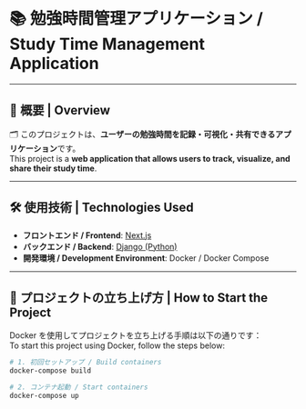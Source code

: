 # 📚 勉強時間管理アプリケーション / Study Time Management Application

---

## 📌 概要 | Overview

🗂 このプロジェクトは、**ユーザーの勉強時間を記録・可視化・共有できるアプリケーション**です。  
This project is a **web application that allows users to track, visualize, and share their study time**.

---

## 🛠 使用技術 | Technologies Used

- **フロントエンド / Frontend**: [Next.js](https://nextjs.org/)
- **バックエンド / Backend**: [Django (Python)](https://www.djangoproject.com/)
- **開発環境 / Development Environment**: Docker / Docker Compose

---

## 🚀 プロジェクトの立ち上げ方 | How to Start the Project

Docker を使用してプロジェクトを立ち上げる手順は以下の通りです：  
To start this project using Docker, follow the steps below:

```bash
# 1. 初回セットアップ / Build containers
docker-compose build

# 2. コンテナ起動 / Start containers
docker-compose up

